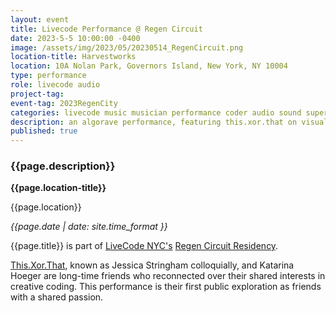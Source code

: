 ```yaml
---
layout: event
title: Livecode Performance @ Regen Circuit
date: 2023-5-5 10:00:00 -0400
image: /assets/img/2023/05/20230514_RegenCircuit.png
location-title: Harvestworks
location: 10A Nolan Park, Governors Island, New York, NY 10004
type: performance
role: livecode audio
project-tag:
event-tag: 2023RegenCity
categories: livecode music musician performance coder audio sound supercollider dizi recordings
description: an algorave performance, featuring this.xor.that on visuals
published: true
---
```

### {{page.description}}

**{{page.location-title}}**

{{page.location}}

*{{page.date | date: site.time_format }}*

{{page.title}} is part of [LiveCode NYC's](https://livecode.nyc) [Regen Circuit Residency](https://www.harvestworks.org/apr-28-may-14-livecode-nyc-residency-at-the-harvestworks-art-and-technology-program-on-governors-island/).

[This.Xor.That](https://www.instagram.com/_thisxorthat/), known as Jessica Stringham colloquially, and Katarina Hoeger are long-time friends who reconnected over their shared interests in creative coding. 
This performance is their first public exploration as friends with a shared passion. 
